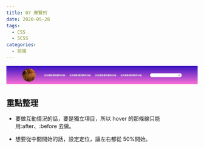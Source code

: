 ```yaml
---
title: 07 導覽列
date: 2020-05-28
tags:
  - CSS
  - SCSS
categories:
  - 前端
---
```


![成品](../../.vuepress/public/images/07-completed.jpg)

## 重點整理

- 要做互動情況的話，要是獨立項目，所以 hover 的那條線只能用:after、:before 去做。

- 想要從中間開始的話，設定定位，讓左右都從 50%開始。
